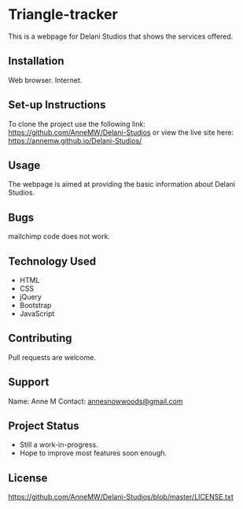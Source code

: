 # Triangle-tracker
This is a webpage for Delani Studios that shows the services offered.
## Installation
Web browser.
Internet.
## Set-up Instructions
To clone the project use the following link: https://github.com/AnneMW/Delani-Studios
or view the live site here: https://annemw.github.io/Delani-Studios/
## Usage
The webpage is aimed at providing the basic information about Delani Studios.
## Bugs
mailchimp code does not work.
## Technology Used
* HTML
* CSS
* jQuery
* Bootstrap
* JavaScript
## Contributing
Pull requests are welcome.
## Support
Name: Anne M
Contact: annesnowwoods@gmail.com
## Project Status
* Still a work-in-progress.
* Hope to improve most features soon enough.
## License
https://github.com/AnneMW/Delani-Studios/blob/master/LICENSE.txt
